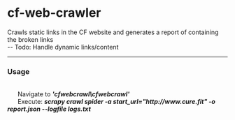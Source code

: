 # cf-web-crawler
Crawls static links in the CF website and generates a report of containing the broken links </br>
-- Todo: Handle dynamic links/content </br>
<hr>
<h3>Usage</h3> </br> 
&nbsp;&nbsp;&nbsp;&nbsp;&nbsp;&nbsp;Navigate to <b><i>'cfwebcrawl\cfwebcrawl'</i></b></br>
&nbsp;&nbsp;&nbsp;&nbsp;&nbsp;&nbsp;Execute: <b><i>scrapy crawl spider -a start_url="http://www.cure.fit" -o report.json --logfile logs.txt</i></b>
